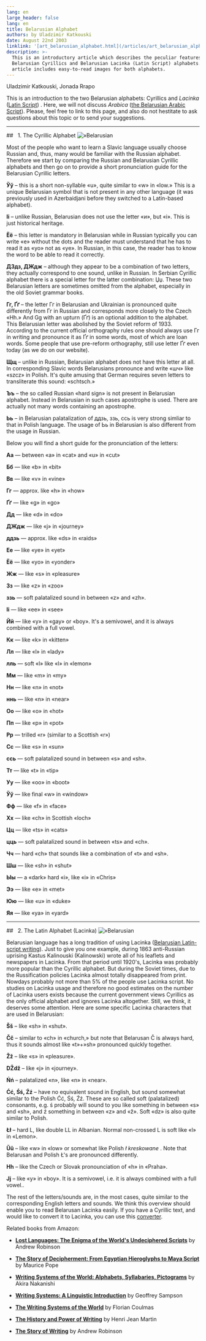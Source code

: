```yaml
---
lang: en
large_header: false
lang: en
title: Belarusian Alphabet
authors: by Uladzimir Katkouski
date: August 22nd 2003
linklink: '[art_belarusian_alphabet.html](/articles/art_belarusian_alphabet.html)'
description: >-
  This is an introductory article which describes the peculiar features of the
  Belarusian Cyrillics and Belarusian Lacinka (Latin Script) alphabets. The
  article includes easy-to-read images for both alphabets.
---
```



Uladzimir Katkouski, Jonada Rrapo

This is an introduction to the two Belarusian alphabets: Cyrillics and  *Lacinka*  (<a href=»articles/art_lac1.html»>Latin Script</a>) . Here, we will not discuss  *Arabica*  (<a href=»articles/art_kitab1_en.html»>the Belarusian Arabic Script</a>). Please, feel free to link to this page, and also do not hestitate to ask questions about this topic or to send your suggestions.

<hr />
##   1. The Cyrillic Alphabet
<img src=»belarusian_alphabet_cyrillic.gif» title=»Belarusian Alphabet (Cyrillics)» width=»565» height=»143» alt=»Belarusian Alphabet (Cyrillics)» />

Most of the people who want to learn a Slavic language usually choose Russian and, thus, many would be familiar with the Russian alphabet. Therefore we start by comparing the Russian and Belarusian Cyrillic alphabets and then go on to provide a short pronunciation guide for the Belarusian Cyrillic letters.

<strong>Ўў</strong> – this is a short non-syllable «u», quite similar to «w» in «low.» This is a unique Belarusian symbol that is not present in any other language (it was previously used in Azerbaidjani before they switched to a Latin-based alphabet).

<strong>Іі</strong> – unlike Russian, Belarusian does not use the letter «и», but «і». This is just historical heritage.

<strong>Ёё</strong> – this letter is mandatory in Belarusian while in Russian typically you can write «e» without the dots and the reader must understand that he has to read it as «yo» not as «ye». In Russian, in this case, the reader has to know the word to be able to read it correctly.

<strong>ДЗдз, ДЖдж</strong> – although they appear to be a combination of two letters, they actually correspond to one sound, unlike in Russian. In Serbian Cyrillic alphabet there is a special letter for the latter combination: Џџ. These two Belarusian letters are sometimes omitted from the alphabet, especially in the old Soviet grammar books.

<strong>Гг, Ґґ</strong> – the letter Гг in Belarusian and Ukrainian is pronounced quite differently from Гг in Russian and corresponds more closely to the Czech «Hh.» And Gg with an upturn (Ґґ) is an optional addition to the alphabet. This Belarusian letter was abolished by the Soviet reform of 1933. According to the current official orthography rules one should always use Гг in writing and pronounce it as Ґґ in some words, most of which are loan words. Some people that use pre-reform orthography, still use letter Ґґ even today (as we do on our website).

<strong>Щщ</strong> – unlike in Russian, Belarusian alphabet does not have this letter at all. In corresponding Slavic words Belarusians pronounce and write «шч» like «szcz» in Polish. It's quite amusing that German requires seven letters to transliterate this sound: «schtsch.»

<strong>Ъъ</strong> – the so called Russian «hard sign» is not present in Belarusian alphabet. Instead in Belarusian in such cases apostrophe is used. There are actually not many words containing an apostrophe.

<strong>Ьь</strong> – in Belarusian palatalization of ддзь, ззь, ссь is very strong simliar to that in Polish language. The usage of Ьь in Belarusian is also different from the usage in Russian.

Below you will find a short guide for the pronunciation of the letters:

<strong>Аа</strong> — between «a» in «cat» and «u» in «cut»

<strong>Бб</strong> — like «b» in «bit»

<strong>Вв</strong> — like «v» in «vine»

<strong>Гг</strong> — approx. like «h» in «how»

<strong>Ґґ</strong> — like «g» in «go»

<strong>Дд</strong> — like «d» in «do»

<strong>ДЖдж</strong> — like «j» in «journey»

<strong>ддзь</strong> — approx. like «ds» in «raids»

<strong>Ее</strong> — like «ye» in «yet»

<strong>Ёё</strong> — like «yo» in «yonder»

<strong>Жж</strong> — like «s» in «pleasure»

<strong>Зз</strong> — like «z» in «zoo»

<strong>ззь</strong> — soft palatalized sound in between «z» and «zh».

<strong>Іі</strong> — like «ee» in «see»

<strong>Йй</strong> — like «y» in «gay» or «boy». It's a semivowel, and it is always combined with a full vowel.

<strong>Кк</strong> — like «k» in «kitten»

<strong>Лл</strong> — like «l» in «lady»

<strong>лль</strong> — soft «l» like «l» in «lemon»

<strong>Мм</strong> — like «m» in «my»

<strong>Нн</strong> — like «n» in «not»

<strong>ннь</strong> — like «n» in «near»

<strong>Оо</strong> — like «o» in «hot»

<strong>Пп</strong> — like «p» in «pot»

<strong>Рр</strong> — trilled «r» (similar to a Scottish «r»)

<strong>Сс</strong> — like «s» in «sun»

<strong>ссь</strong> — soft palatalized sound in between «s» and «sh».

<strong>Тт</strong> — like «t» in «tip»

<strong>Уу</strong> — like «oo» in «boot»

<strong>Ўў</strong> — like final «w» in «window»

<strong>Фф</strong> — like «f» in «face»

<strong>Хх</strong> — like «ch» in Scottish «loch»

<strong>Цц</strong> — like «ts» in «cats»

<strong>цць</strong> — soft palatalized sound in between «ts» and «ch».

<strong>Чч</strong> — hard «ch» that sounds like a combination of «t» and «sh».

<strong>Шш</strong> — like «sh» in «shut»

<strong>Ыы</strong> — a «dark» hard «i», like «i» in «Chris»

<strong>Ээ</strong> — like «e» in «met»

<strong>Юю</strong> — like «u» in «duke»

<strong>Яя</strong> — like «ya» in «yard»

<hr />
##   2. The Latin Alphabet (Lacinka)
<img src=»belarusian_alphabet_latin.gif» title=»Belarusian Alphabet (Latin)» width=»565» height=»143» alt=»Belarusian Alphabet (Latin)» />

Belarusian language has a long tradition of using Lacinka (<a href=»articles/art_lac1.html»>Belarusian Latin-script writing</a>). Just to give you one example, during 1863 anti-Russian uprising Kastus Kalinouski (Kalinowski) wrote all of his leaflets and newspapers in Lacinka. From that period until 1920's, Lacinka was probably more popular than the Cyrillic alphabet. But during the Soviet times, due to the Russification policies Lacinka almost totally disappeared from print. Nowdays probably not more than 5% of the people use Lacinka script. No studies on Lacinka usage and therefore no good estimates on the number of Lacinka users exists because the current government views Cyrillics as the only official alphabet and ignores Lacinka altogether. Still, we think, it deserves some attention. Here are some specific Lacinka characters that are used in Belarusian:

<strong>Šš</strong> – like «sh» in «shut».

<strong>Čč</strong> – similar to «ch» in «church,» but note that Belarusan Č is always hard, thus it sounds almost like «t»+»sh» pronounced quickly together.

<strong>Žž</strong> – like «s» in «pleasure».

<strong>DŽdž</strong> – like «j» in «journey».

<strong>Ńń</strong> – palatalized «n», like «n» in «near».

<strong>Ćć, Śś, Źź</strong> – have no equivalent sound in English, but sound somewhat similar to the Polish Ćć, Śś, Źź. These are so called soft (palatalized) consonants, e.g. ś probably will sound to you like something in between «s» and «sh», and ź something in between «z» and «ž». Soft «dz» is also quite similar to Polish.

<strong>Łł</strong> – hard L, like double LL in Albanian. Normal non-crossed L is soft like «l» in «Lemon».

<strong>Ŭŭ</strong> – like «w» in «low» or somewhat like Polish  *ł kreskowane* . Note that Belarusan and Polish Ł's are pronounced differently.

<strong>Hh</strong> – like the Czech or Slovak pronounciation of «h» in «Praha».

<strong>Jj</strong> – like «y» in «boy». It is a semivowel, i.e. it is always combined with a full vowel..

The rest of the letters/sounds are, in the most cases, quite similar to the corresponding English letters and sounds. We think this overview should enable you to read Belarusan Lacinka easily. If you have a Cyrillic text, and would like to convert it to Lacinka, you can use this <a href=»latin.html»>converter</a>.

Related books from Amazon:

- <strong><a href=»http://www.amazon.com/exec/obidos/ASIN/0071357432/belarusianlan-20»>Lost Languages: The Enigma of the World's Undeciphered Scripts</a></strong> by Andrew Robinson

- <strong><a href=»http://www.amazon.com/exec/obidos/ASIN/050028105X/belarusianlan-20»>The Story of Decipherment: From Egyptian Hieroglyphs to Maya Script</a></strong> by Maurice Pope

- <strong><a href=»http://www.amazon.com/exec/obidos/ASIN/0804816549/belarusianlan-20»>Writing Systems of the World: Alphabets, Syllabaries, Pictograms</a></strong> by Akira Nakanishi

- <strong><a href=»http://www.amazon.com/exec/obidos/ASIN/0804717567/belarusianlan-20»>Writing Systems: A Linguistic Introduction</a></strong> by Geoffrey Sampson

- <strong><a href=»http://www.amazon.com/exec/obidos/ASIN/0631165134/belarusianlan-20»>The Writing Systems of the World</a></strong> by Florian Coulmas

- <strong><a href=»http://www.amazon.com/exec/obidos/ASIN/0226508366/belarusianlan-20»>The History and Power of Writing</a></strong> by Henri Jean Martin

- <strong><a href=»http://www.amazon.com/exec/obidos/ASIN/0500281564/belarusianlan-20»>The Story of Writing</a></strong> by Andrew Robinson

